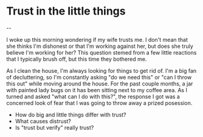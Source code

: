 # Trust in the little things

--

I woke up this morning wondering if my wife trusts me.  I don't mean that she thinks I'm dishonest or that I'm working against her, but does she truly believe I'm working for her?  This question stemed from a few little reactions that I typically brush off, but this time they bothered me.  

As I clean the house, I'm always looking for things to get rid of.  I'm a big fan of decluttering, so I'm constantly asking "do we need this" or "can I throw this out" while moving around the house.  For the past couple months, a jar with painted lady bugs on it has been sitting next to my coffee area.  As I turned and asked "what can I do with this?", the response I got was a concerned look of fear that I was going to throw away a prized posession.


* How do big and little things differ with trust?
* What causes distrust?
* Is "trust but verify" really trust?






[github]: https://www.github.com/
[mccrw]:http://www.mccrw.com/